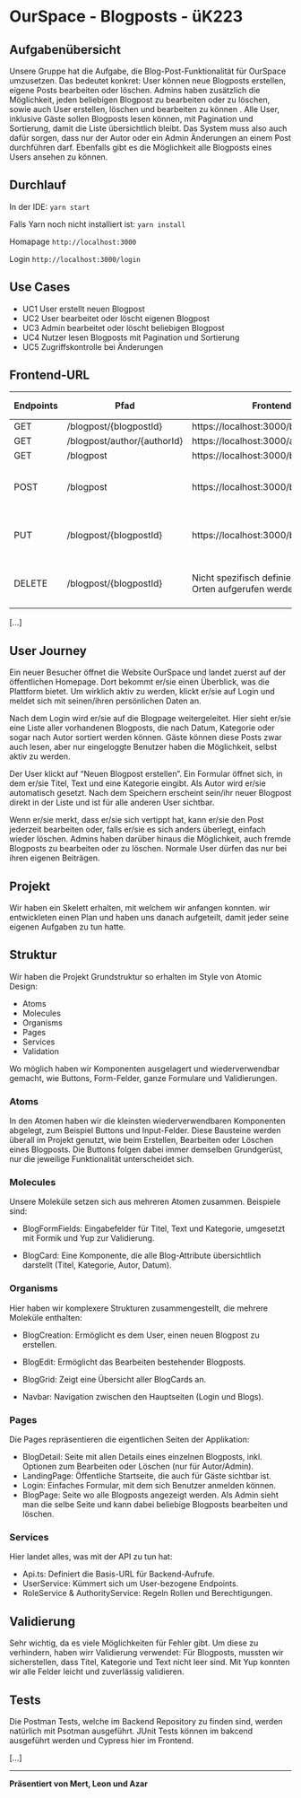 # OurSpace - Blogposts - üK223


## Aufgabenübersicht

Unsere Gruppe hat die Aufgabe, die Blog-Post-Funktionalität für OurSpace umzusetzen.
Das bedeutet konkret:
User können neue Blogposts erstellen, eigene Posts bearbeiten oder löschen. 
Admins haben zusätzlich die Möglichkeit, jeden beliebigen Blogpost zu bearbeiten oder zu löschen, sowie auch User erstellen, löschen und bearbeiten zu können . 
Alle User, inklusive Gäste sollen Blogposts lesen können, mit Pagination und Sortierung, damit die Liste übersichtlich bleibt. 
Das System muss also auch dafür sorgen, dass nur der Autor oder ein Admin Änderungen an einem Post durchführen darf.
Ebenfalls gibt es die Möglichkeit alle Blogposts eines Users ansehen zu können.

## Durchlauf

In der IDE:
```yarn start```

Falls Yarn noch nicht installiert ist:
```yarn install```

Homapage 
```http://localhost:3000```

Login
```http://localhost:3000/login```


## Use Cases
* UC1 User erstellt neuen Blogpost 
* UC2 User bearbeitet oder löscht eigenen Blogpost
* UC3 Admin bearbeitet oder löscht beliebigen Blogpost
* UC4 Nutzer lesen Blogposts mit Pagination und Sortierung
* UC5 Zugriffskontrolle bei Änderungen


## Frontend-URL
Endpoints | Pfad                          | Frontend Endpoint                                                      | Use Case
-------- | ------------------------------ | --------                                                               | ------------
GET      | /blogpost/{blogpostId}         | https://localhost:3000/blogposts/{{blogpostId}}                        | UC 4
GET      | /blogpost/author/{authorId}    | https://localhost:3000/author/{{authorId}}                             | UC 4
GET      | /blogpost                      | https://localhost:3000/blogposts                                       | UC 4
POST     | /blogpost                      | https://localhost:3000/blogposts/create                                | UC 1 / UC 5 / UC 3
PUT      | /blogpost/{blogpostId}         | https://localhost:3000/blogposts/edit                                  | UC 2 / UC 5 / UC 3
DELETE   | /blogpost/{blogpostId}         | Nicht spezifisch definiert, kann von mehreren Orten aufgerufen werden  | UC 2 / UC 5 / UC 3
[...]


## User Journey

Ein neuer Besucher öffnet die Website OurSpace und landet zuerst auf der öffentlichen Homepage. Dort bekommt er/sie einen Überblick, was die Plattform bietet. Um wirklich aktiv zu werden, klickt er/sie auf Login und meldet sich mit seinen/ihren persönlichen Daten an.

Nach dem Login wird er/sie auf die Blogpage weitergeleitet. Hier sieht er/sie eine Liste aller vorhandenen Blogposts, die nach Datum, Kategorie oder sogar nach Autor sortiert werden können. Gäste können diese Posts zwar auch lesen, aber nur eingeloggte Benutzer haben die Möglichkeit, selbst aktiv zu werden.

Der User klickt auf “Neuen Blogpost erstellen”. Ein Formular öffnet sich, in dem er/sie Titel, Text und eine Kategorie eingibt. Als Autor wird er/sie automatisch gesetzt. Nach dem Speichern erscheint sein/ihr neuer Blogpost direkt in der Liste und ist für alle anderen User sichtbar.

Wenn er/sie merkt, dass er/sie sich vertippt hat, kann er/sie den Post jederzeit bearbeiten oder, falls er/sie es sich anders überlegt, einfach wieder löschen. Admins haben darüber hinaus die Möglichkeit, auch fremde Blogposts zu bearbeiten oder zu löschen. Normale User dürfen das nur bei ihren eigenen Beiträgen.

## Projekt 
Wir haben ein Skelett erhalten, mit welchem wir anfangen konnten. wir entwickleten einen Plan und haben uns danach aufgeteilt, damit jeder seine eigenen Aufgaben zu tun hatte.

## Struktur

Wir haben die Projekt Grundstruktur so erhalten im Style von Atomic Design:

* Atoms
* Molecules
* Organisms
* Pages
* Services
* Validation

Wo möglich haben wir Komponenten ausgelagert und wiederverwendbar gemacht, wie Buttons, Form-Felder, ganze Formulare und Validierungen.

### Atoms

In den Atomen haben wir die kleinsten wiederverwendbaren Komponenten abgelegt, zum Beispiel Buttons und Input-Felder. Diese Bausteine werden überall im Projekt genutzt, wie beim Erstellen, Bearbeiten oder Löschen eines Blogposts.
Die Buttons folgen dabei immer demselben Grundgerüst, nur die jeweilige Funktionalität unterscheidet sich.

### Molecules

Unsere Moleküle setzen sich aus mehreren Atomen zusammen. Beispiele sind:

* BlogFormFields: Eingabefelder für Titel, Text und Kategorie, umgesetzt mit Formik und Yup zur Validierung.

* BlogCard: Eine Komponente, die alle Blog-Attribute übersichtlich darstellt (Titel, Kategorie, Autor, Datum).

### Organisms

Hier haben wir komplexere Strukturen zusammengestellt, die mehrere Moleküle enthalten:

* BlogCreation: Ermöglicht es dem User, einen neuen Blogpost zu erstellen.

* BlogEdit: Ermöglicht das Bearbeiten bestehender Blogposts.

* BlogGrid: Zeigt eine Übersicht aller BlogCards an.

* Navbar: Navigation zwischen den Hauptseiten (Login und Blogs).

### Pages

Die Pages repräsentieren die eigentlichen Seiten der Applikation:

* BlogDetail: Seite mit allen Details eines einzelnen Blogposts, inkl. Optionen zum Bearbeiten oder Löschen (nur für Autor/Admin).
* LandingPage: Öffentliche Startseite, die auch für Gäste sichtbar ist.
* Login: Einfaches Formular, mit dem sich Benutzer anmelden können.
* BlogPage: Seite wo alle Blogposts angezeigt werden. Als Admin sieht man die selbe Seite und kann dabei beliebige Blogposts bearbeiten und löschen.

### Services

Hier landet alles, was mit der API zu tun hat:

* Api.ts: Definiert die Basis-URL für Backend-Aufrufe.
* UserService: Kümmert sich um User-bezogene Endpoints.
* RoleService & AuthorityService: Regeln Rollen und Berechtigungen.

## Validierung

Sehr wichtig, da es viele Möglichkeiten für Fehler gibt. Um diese zu verhindern, haben wirr Validierung verwendet:
Für Blogposts, mussten wir sicherstellen, dass Titel, Kategorie und Text nicht leer sind.
Mit Yup konnten wir alle Felder leicht und zuverlässig validieren.

## Tests
Die Postman Tests, welche im Backend Repository zu finden sind, werden natürlich mit Psotman ausgeführt.
JUnit Tests können im bakcend ausgeführt werden und Cypress hier im Frontend.

[...]

---

**Präsentiert von Mert, Leon und Azar**

